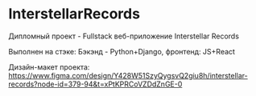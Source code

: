 # InterstellarRecords
Дипломный проект - Fullstack веб-приложение Interstellar Records  

Выполнен на стэке:
Бэкэнд - Python+Django, фронтенд: JS+React  

Дизайн-макет проекта: https://www.figma.com/design/Y428W51SzyQygsvQ2giu8h/interstellar-records?node-id=379-94&t=xPtKPRCoVZDdZnGE-0
